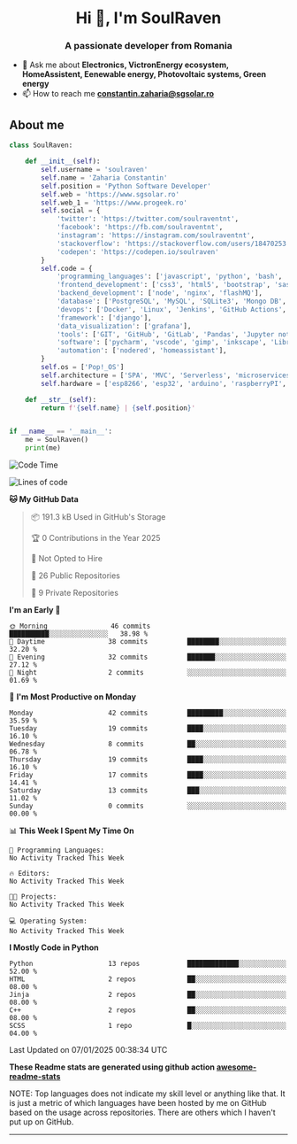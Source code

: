 <h1 align="center">Hi 👋, I'm SoulRaven</h1>
<h3 align="center">A passionate developer from Romania</h3>

- 💬 Ask me about **Electronics, VictronEnergy ecosystem, HomeAssistent, Eenewable energy, Photovoltaic systems, Green energy**
- 📫 How to reach me **constantin.zaharia@sgsolar.ro**

## About me

```python
class SoulRaven:

    def __init__(self):
        self.username = 'soulraven'
        self.name = 'Zaharia Constantin'
        self.position = 'Python Software Developer'
        self.web = 'https://www.sgsolar.ro'
        self.web_1 = 'https://www.progeek.ro'
        self.social = {
            'twitter': 'https://twitter.com/soulraventnt',
            'facebook': 'https://fb.com/soulraventnt',
            'instagram': 'https://instagram.com/soulraventnt',
            'stackoverflow': 'https://stackoverflow.com/users/18470253',
            'codepen': 'https://codepen.io/soulraven'
        }
        self.code = {
            'programming_languages': ['javascript', 'python', 'bash', 'nodejs'],
            'frontend_development': ['css3', 'html5', 'bootstrap', 'sass', 'babel', 'webpack'],
            'backend_development': ['node', 'nginx', 'flashMQ'],
            'database': ['PostgreSQL', 'MySQL', 'SQLite3', 'Mongo DB', 'Redis'],
            'devops': ['Docker', 'Linux', 'Jenkins', 'GitHub Actions', 'bash'],
            'framework': ['django'], 
            'data_visualization': ['grafana'],
            'tools': ['GIT', 'GitHub', 'GitLab', 'Pandas', 'Jupyter notebook', 'SQLAlchemy', 'Celery', 'Nginx'],
            'software': ['pycharm', 'vscode', 'gimp', 'inkscape', 'LibreCAD', 'postman'],
            'automation': ['nodered', 'homeassistant'],
        }
        self.os = ['Pop!_OS']
        self.architecture = ['SPA', 'MVC', 'Serverless', 'microservices']
        self.hardware = ['esp8266', 'esp32', 'arduino', 'raspberryPI', 'bananaPI']

    def __str__(self):
        return f'{self.name} | {self.position}'


if __name__ == '__main__':
    me = SoulRaven()
    print(me)
```
<!--START_SECTION:waka-->
![Code Time](http://img.shields.io/badge/Code%20Time-137%20hrs%2015%20mins-blue)

![Lines of code](https://img.shields.io/badge/From%20Hello%20World%20I%27ve%20Written-178.5%20thousand%20lines%20of%20code-blue)

**🐱 My GitHub Data** 

> 📦 191.3 kB Used in GitHub's Storage 
 > 
> 🏆 0 Contributions in the Year 2025
 > 
> 🚫 Not Opted to Hire
 > 
> 📜 26 Public Repositories 
 > 
> 🔑 9 Private Repositories 
 > 
**I'm an Early 🐤** 

```text
🌞 Morning                46 commits          ██████████░░░░░░░░░░░░░░░   38.98 % 
🌆 Daytime                38 commits          ████████░░░░░░░░░░░░░░░░░   32.20 % 
🌃 Evening                32 commits          ███████░░░░░░░░░░░░░░░░░░   27.12 % 
🌙 Night                  2 commits           ░░░░░░░░░░░░░░░░░░░░░░░░░   01.69 % 
```
📅 **I'm Most Productive on Monday** 

```text
Monday                   42 commits          █████████░░░░░░░░░░░░░░░░   35.59 % 
Tuesday                  19 commits          ████░░░░░░░░░░░░░░░░░░░░░   16.10 % 
Wednesday                8 commits           ██░░░░░░░░░░░░░░░░░░░░░░░   06.78 % 
Thursday                 19 commits          ████░░░░░░░░░░░░░░░░░░░░░   16.10 % 
Friday                   17 commits          ████░░░░░░░░░░░░░░░░░░░░░   14.41 % 
Saturday                 13 commits          ███░░░░░░░░░░░░░░░░░░░░░░   11.02 % 
Sunday                   0 commits           ░░░░░░░░░░░░░░░░░░░░░░░░░   00.00 % 
```


📊 **This Week I Spent My Time On** 

```text
💬 Programming Languages: 
No Activity Tracked This Week

🔥 Editors: 
No Activity Tracked This Week

🐱‍💻 Projects: 
No Activity Tracked This Week

💻 Operating System: 
No Activity Tracked This Week
```

**I Mostly Code in Python** 

```text
Python                   13 repos            █████████████░░░░░░░░░░░░   52.00 % 
HTML                     2 repos             ██░░░░░░░░░░░░░░░░░░░░░░░   08.00 % 
Jinja                    2 repos             ██░░░░░░░░░░░░░░░░░░░░░░░   08.00 % 
C++                      2 repos             ██░░░░░░░░░░░░░░░░░░░░░░░   08.00 % 
SCSS                     1 repo              █░░░░░░░░░░░░░░░░░░░░░░░░   04.00 % 
```




 Last Updated on 07/01/2025 00:38:34 UTC
<!--END_SECTION:waka-->

**These Readme stats are generated using github action [awesome-readme-stats](https://github.com/anmol098/waka-readme-stats)**

NOTE: Top languages does not indicate my skill level or anything like that. It is just a metric of which languages have been hosted by me on GitHub based on the usage across repositories. There are others which I haven't put up on GitHub.
<hr>
